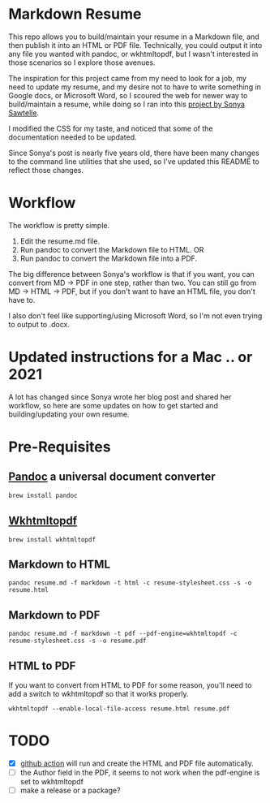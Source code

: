 # Markdown Resume

This repo allows you to build/maintain your resume in a Markdown file, and then publish it into an HTML or PDF file.
Technically, you could output it into any file you wanted with pandoc, or wkhtmltopdf, but I wasn't interested in those scenarios so I explore those avenues.

The inspiration for this project came from my need to look for a job, my need to update my resume, and my desire not to have to write something in Google docs, or Microsoft Word, so I scoured the web for newer way to build/maintain a resume, while doing so I ran into this [project by Sonya Sawtelle](https://sdsawtelle.github.io/blog/output/simple-markdown-resume-with-pandoc-and-wkhtmltopdf.html).

I modified the CSS for my taste, and noticed that some of the documentation needed to be updated.

Since Sonya's post is nearly five years old, there have been many changes to the command line utilities that she used, so I've updated this README to reflect those changes.

# Workflow

The workflow is pretty simple.

1. Edit the resume.md file.
1. Run pandoc to convert the Markdown file to HTML. OR
1. Run pandoc to convert the Markdown file into a PDF.

The big difference between Sonya's workflow is that if you want, you can convert from MD -> PDF in one step, rather than two. You can still go from MD -> HTML -> PDF, but if you don't want to have an HTML file, you don't have to.

I also don't feel like supporting/using Microsoft Word, so I'm not even trying to output to .docx.

# Updated instructions for a Mac .. or 2021

A lot has changed since Sonya wrote her blog post and shared her workflow, so here are some updates on how to get started and building/updating your own resume.

# Pre-Requisites

## [Pandoc](https://pandoc.org) a universal document converter

```bash
brew install pandoc
```

## [Wkhtmltopdf](https://wkhtmltopdf.org)

```
brew install wkhtmltopdf
```

## Markdown to HTML

```
pandoc resume.md -f markdown -t html -c resume-stylesheet.css -s -o resume.html
```

## Markdown to PDF

```
pandoc resume.md -f markdown -t pdf --pdf-engine=wkhtmltopdf -c resume-stylesheet.css -s -o resume.pdf
```

## HTML to PDF

If you want to convert from HTML to PDF for some reason, you'll need to add a switch to wkhtmltopdf so that it works properly.

```
wkhtmltopdf --enable-local-file-access resume.html resume.pdf
```

# TODO

- [x] [github action](https://github.com/pandoc/pandoc-action-example) will run and create the HTML and PDF file automatically.
- [ ] the Author field in the PDF, it seems to not work when the pdf-engine is set to wkhtmltopdf
- [ ] make a release or a package?
